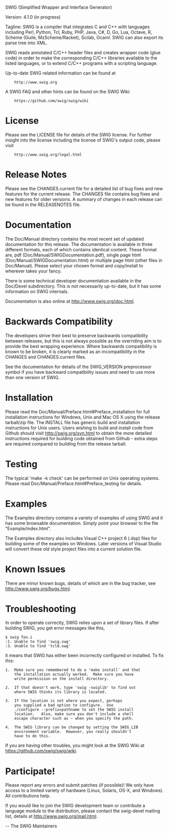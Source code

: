 SWIG (Simplified Wrapper and Interface Generator)

Version: 4.1.0 (in progress)

Tagline: SWIG is a compiler that integrates C and C++ with languages
         including Perl, Python, Tcl, Ruby, PHP, Java, C#, D, Go, Lua,
         Octave, R, Scheme (Guile, MzScheme/Racket), Scilab, Ocaml.
         SWIG can also export its parse tree into XML.

SWIG reads annotated C/C++ header files and creates wrapper code (glue
code) in order to make the corresponding C/C++ libraries available to
the listed languages, or to extend C/C++ programs with a scripting
language.

Up-to-date SWIG related information can be found at

        http://www.swig.org

A SWIG FAQ and other hints can be found on the SWIG Wiki:

        https://github.com/swig/swig/wiki

License
=======
Please see the LICENSE file for details of the SWIG license. For
further insight into the license including the license of SWIG's
output code, please visit

        http://www.swig.org/legal.html

Release Notes
=============
Please see the CHANGES.current file for a detailed list of bug fixes and
new features for the current release. The CHANGES file contains bug fixes
and new features for older versions. A summary of changes in each release
can be found in the RELEASENOTES file.

Documentation
=============
The Doc/Manual directory contains the most recent set of updated
documentation for this release. The documentation is available in
three different formats, each of which contains identical content.
These format are, pdf (Doc/Manual/SWIGDocumentation.pdf), single
page html (Doc/Manual/SWIGDocumentation.html) or multiple page html
(other files in Doc/Manual). Please select your chosen format and
copy/install to wherever takes your fancy.

There is some technical developer documentation available in the
Doc/Devel subdirectory.  This is not necessarily up-to-date, but it
has some information on SWIG internals.

Documentation is also online at http://www.swig.org/doc.html.

Backwards Compatibility
=======================
The developers strive their best to preserve backwards compatibility
between releases, but this is not always possible as the overriding
aim is to provide the best wrapping experience. Where backwards
compatibility is known to be broken, it is clearly marked as an
incompatibility in the CHANGES and CHANGES.current files.

See the documentation for details of the SWIG_VERSION preprocessor
symbol if you have backward compatibility issues and need to use more
than one version of SWIG.

Installation
============
Please read the Doc/Manual/Preface.html#Preface_installation for
full installation instructions for Windows, Unix and Mac OS X
using the release tarball/zip file. The INSTALL file has generic
build and installation instructions for Unix users.
Users wishing to build and install code from Github should
visit http://swig.org/svn.html to obtain the more detailed
instructions required for building code obtained from Github - extra
steps are required compared to building from the release tarball.

Testing
=======
The typical 'make -k check' can be performed on Unix operating systems.
Please read Doc/Manual/Preface.html#Preface_testing for details.

Examples
========
The Examples directory contains a variety of examples of using SWIG
and it has some browsable documentation.  Simply point your browser to
the file "Example/index.html".

The Examples directory also includes Visual C++ project 6 (.dsp) files for
building some of the examples on Windows. Later versions of Visual Studio
will convert these old style project files into a current solution file.

Known Issues
============
There are minor known bugs, details of which are in the bug tracker, see
http://www.swig.org/bugs.html.

Troubleshooting
===============
In order to operate correctly, SWIG relies upon a set of library
files.  If after building SWIG, you get error messages like this,

    $ swig foo.i
    :1. Unable to find 'swig.swg'
    :3. Unable to find 'tcl8.swg'

it means that SWIG has either been incorrectly configured or
installed.  To fix this:

    1.  Make sure you remembered to do a 'make install' and that
        the installation actually worked.  Make sure you have
        write permission on the install directory.

    2.  If that doesn't work, type 'swig -swiglib' to find out
        where SWIG thinks its library is located.

    3.  If the location is not where you expect, perhaps
        you supplied a bad option to configure.  Use
        ./configure --prefix=pathname to set the SWIG install
        location.   Also, make sure you don't include a shell
        escape character such as ~ when you specify the path.

    4.  The SWIG library can be changed by setting the SWIG_LIB
        environment variable.  However, you really shouldn't
        have to do this.

If you are having other troubles, you might look at the SWIG Wiki at
https://github.com/swig/swig/wiki.

Participate!
============
Please report any errors and submit patches (if possible)!  We only
have access to a limited variety of hardware (Linux, Solaris, OS-X,
and Windows). All contributions help.

If you would like to join the SWIG development team or contribute a
language module to the distribution, please contact the swig-devel
mailing list, details at http://www.swig.org/mail.html.


 -- The SWIG Maintainers

